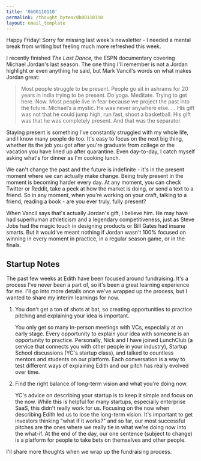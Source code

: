 ```yaml
---
title: '0b00110110'
permalink: /thought_bytes/0b00110110
layout: email_template
---
```

Happy Friday! Sorry for missing last week's newsletter - I needed a mental break from writing but feeling much more refreshed this week.

I recently finished *The Last Dance,* the ESPN documentary covering Michael Jordan's last season. The one thing I'll remember is not a Jordan highlight or even anything he said, but Mark Vancil's words on what makes Jordan great:

> Most people struggle to be present. People go sit in ashrams for 20 years in India trying to be present. Do yoga. Meditate. Trying to get here. Now. Most people live in fear because we project the past into the future. Michael’s a mystic. He was never anywhere else. … His gift was not that he could jump high, run fast, shoot a basketball. His gift was that he was completely present. And that was the separator.

Staying present is something I've constantly struggled with my whole life, and I know many people do too. It's easy to focus on the next big thing, whether its the job you got after you're graduate from college or the vacation you have lined up after quarantine. Even day-to-day, I catch myself asking what's for dinner as I'm cooking lunch.

We can't change the past and the future is indefinite - it's in the present moment where we can actually make change. Being truly present in the moment is becoming harder every day. At any moment, you can check Twitter or Reddit, take a peek at how the market is doing, or send a text to a friend. So in any moment, when you're working on your craft, talking to a friend, reading a book - are you ever truly, fully present?

When Vancil says that's actually Jordan's gift, I believe him. He may have had superhuman athleticism and a legendary competitiveness, just as Steve Jobs had the magic touch in designing products or Bill Gates had insane smarts. But it would've meant nothing if Jordan wasn't 100% focused on winning in every moment in practice, in a regular season game, or in the finals.

## Startup Notes

The past few weeks at Edith have been focused around fundraising. It's a process I've never been a part of, so it's been a great learning experience for me. I'll go into more details once we've wrapped up the process, but I wanted to share my interim learnings for now.

1. You don't get a ton of shots at bat, so creating opportunities to practice pitching and explaining your idea is important.

    You only get so many in-person meetings with VCs, especially at an early stage. Every opportunity to explain your idea with someone is an opportunity to practice. Personally, Nick and I have joined LunchClub (a service that connects you with other people in your industry), Startup School discussions (YC's startup class), and talked to countless mentors and students on our platform. Each conversation is a way to test different ways of explaining Edith and our pitch has really evolved over time.

2. Find the right balance of long-term vision and what you're doing now.

    YC's advice on describing your startup is to keep it simple and focus on the now. While this is helpful for many startups, especially enterprise SaaS, this didn't really work for us. Focusing on the now when describing Edith led us to lose the long-term vision. It's important to get investors thinking "what if it works?" and so far, our most successful pitches are the ones where we really tie in what we're doing now into the what-if. At the end of the day, our one sentence (subject to change) is a platform for people to take bets on themselves and other people.

I'll share more thoughts when we wrap up the fundraising process.